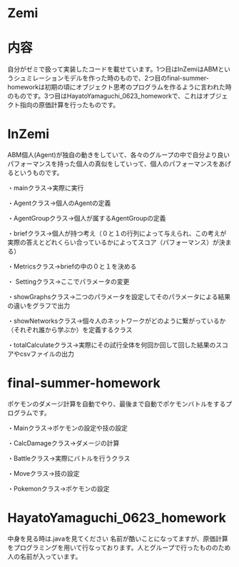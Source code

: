 # Zemi

# 内容

自分がゼミで扱って実装したコードを載せています。1つ目はInZemiはABMというシュミレーションモデルを作った時のもので、2つ目のfinal-summer-homeworkは初期の頃にオブジェクト思考のプログラムを作るように言われた時のものです。3つ目はHayatoYamaguchi_0623_homeworkで、これはオブジェクト指向の原価計算を行ったものです。


# InZemi

ABM個人(Agent)が独自の動きをしていて、各々のグループの中で自分より良いパフォーマンスを持った個人の真似をしていって、個人のパフォーマンスをあげるというものです。

・mainクラス→実際に実行

・Agentクラス→個人のAgentの定義

・AgentGroupクラス→個人が属するAgentGroupの定義

・briefクラス→個人が持つ考え（０と１の行列によって与えられ、この考えが実際の答えとどれくらい合っているかによってスコア（パフォーマンス）が決まる）

・Metricsクラス→briefの中の０と１を決める

・ Settingクラス→ここでパラメータの変更

・showGraphsクラス→二つのパラメータを設定してそのパラメータによる結果の違いをグラフで出力

・showNetworksクラス→個々人のネットワークがどのように繋がっているか（それぞれ誰から学ぶか）を定義するクラス

・totalCalculateクラス→実際にその試行全体を何回か回して回した結果のスコアやcsvファイルの出力


# final-summer-homework

ポケモンのダメージ計算を自動でやり、最後まで自動でポケモンバトルをするプログラムです。

・Mainクラス→ポケモンの設定や技の設定

・CalcDamageクラス→ダメージの計算

・Battleクラス→実際にバトルを行うクラス

・Moveクラス→技の設定

・Pokemonクラス→ポケモンの設定



# HayatoYamaguchi_0623_homework
中身を見る時は.javaを見てください
名前が酷いことになってますが、原価計算をプログラミングを用いて行なっております。人とグループで行ったもののため人の名前が入っています。

